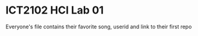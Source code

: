 # ICT2102 HCI Lab 01

Everyone's file contains their favorite song, userid and link to their first repo

